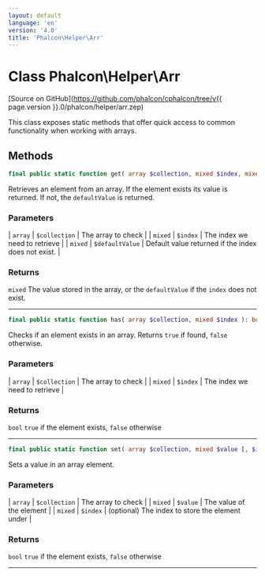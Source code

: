 ```yaml
---
layout: default
language: 'en'
version: '4.0'
title: 'Phalcon\Helper\Arr'
---
```


# Class **Phalcon\Helper\Arr**

[Source on GitHub](https://github.com/phalcon/cphalcon/tree/v{{ page.version }}.0/phalcon/helper/arr.zep)

This class exposes static methods that offer quick access to common functionality when working with arrays.

## Methods

```php
final public static function get( array $collection, mixed $index, mixed $defaultValue ): mixed
```

Retrieves an element from an array. If the element exists its value is returned. If not, the `defaultValue` is returned.

### Parameters

| `array` | `$collection` | The array to check | | `mixed` | `$index` | The index we need to retrieve | | `mixed` | `$defaultValue` | Default value returned if the index does not exist. |

### Returns

`mixed` The value stored in the array, or the `defaultValue` if the `index` does not exist.

* * *

```php
final public static function has( array $collection, mixed $index ): bool
```

Checks if an element exists in an array. Returns `true` if found, `false` otherwise.

### Parameters

| `array` | `$collection` | The array to check | | `mixed` | `$index` | The index we need to retrieve |

### Returns

`bool` `true` if the element exists, `false` otherwise

* * *

```php
final public static function set( array $collection, mixed $value [, $index = null] ): array
```

Sets a value in an array element.

### Parameters

| `array` | `$collection` | The array to check | | `mixed` | `$value` | The value of the element | | `mixed` | `$index` | (optional) The index to store the element under |

### Returns

`bool` `true` if the element exists, `false` otherwise

* * *